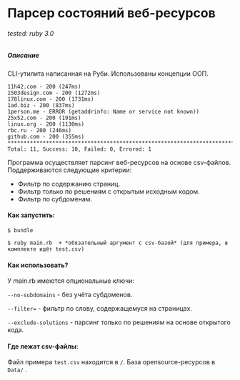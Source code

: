 # Парсер состояний веб-ресурсов

###### tested: ruby 3.0

##### Описание
CLI-утилита написанная на Руби. Использованы концепции ООП.

```
11h42.com - 200 (247ms)
1503design.com - 200 (1272ms)
178linux.com - 200 (1731ms)
1ad.biz - 200 (837ms)
1person.me - ERROR (getaddrinfo: Name or service not known))
25x52.com - 200 (191ms)
linux.org - 200 (1130ms)
rbc.ru - 200 (246ms)
github.com - 200 (355ms)
********************************************************************************
Total: 11, Success: 10, Failed: 0, Errored: 1
```

Программа осуществляет парсинг веб-ресурсов на основе csv-файлов.
Поддерживаются следующие критерии:

* Фильтр по содержанию страниц.
* Фильтр только по решениям с открытым исходным кодом.
* Фильтр по субдоменам.

#### Как запустить:
```$ bundle```

```$ ruby main.rb  + *обязательный аргумент с csv-базой* (для примера, в комплекте идёт test.csv)```

#### Как использовать?
У main.rb имеются опциональные ключи:

```--no-subdomains``` - без учёта субдоменов.

```--filter=``` - фильтр по слову, содержащемуся на страницах.

```--exclude-solutions``` - парсинг только по решениям на основе открытого кода.

#### Где лежат csv-файлы:
Файл примера ```test.csv``` находится в ```/```. База opensource-ресурсов в ```Data/``` .
